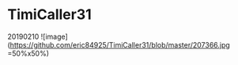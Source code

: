 # TimiCaller31
20190210
![image](https://github.com/eric84925/TimiCaller31/blob/master/207366.jpg =50%x50%)
